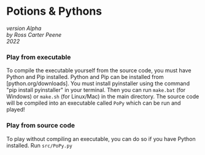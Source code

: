 # Potions & Pythons  

*version Alpha*  
*by Ross Carter Peene*  
*2022*

### Play from executable
To compile the executable yourself from the source code, you must have Python and Pip installed. Python and Pip can be installed from [python.org/downloads].
You must install pyinstaller using the command "pip install pyinstaller" in your terminal. Then you can run `make.bat` (for Windows) or `make.sh` (for Linux/Mac) in the main directory. The source code will be compiled into an executable called `PoPy` which can be run and played!

### Play from source code
To play without compiling an executable, you can do so if you have Python installed. Run `src/PoPy.py`
